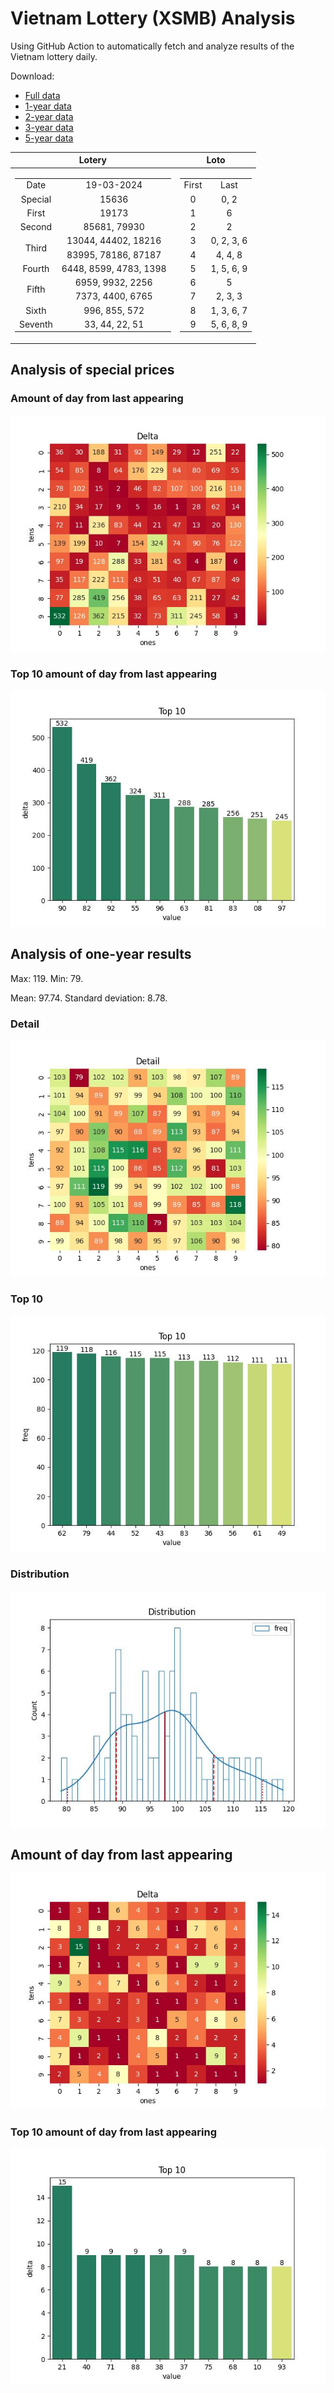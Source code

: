 # Vietnam Lottery (XSMB) Analysis

Using GitHub Action to automatically fetch and analyze results of the Vietnam lottery daily.

Download:

* [Full data](https://raw.githubusercontent.com/khiemdoan/vietnam-lottery-xsmb-analysis/main/results/xsmb.csv)
* [1-year data](https://raw.githubusercontent.com/khiemdoan/vietnam-lottery-xsmb-analysis/main/results/xsmb_1_year.csv)
* [2-year data](https://raw.githubusercontent.com/khiemdoan/vietnam-lottery-xsmb-analysis/main/results/xsmb_2_year.csv)
* [3-year data](https://raw.githubusercontent.com/khiemdoan/vietnam-lottery-xsmb-analysis/main/results/xsmb_3_year.csv)
* [5-year data](https://raw.githubusercontent.com/khiemdoan/vietnam-lottery-xsmb-analysis/main/results/xsmb_5_year.csv)

| Lotery      | Loto |
| :-----------: | :-----------: |
| <table><tr><td>Date</td><td>19-03-2024</td></tr><tr><td>Special</td><td>15636</td></tr><tr><td>First</td><td>19173</td></tr><tr><td>Second</td><td>85681, 79930</td></tr><tr><td rowspan="2">Third</td><td>13044, 44402, 18216</td></tr><tr><td>83995, 78186, 87187</td></tr><tr><td>Fourth</td><td>6448, 8599, 4783, 1398</td></tr><tr><td rowspan="2">Fifth</td><td>6959, 9932, 2256</td></tr><tr><td>7373, 4400, 6765</td></tr><tr><td>Sixth</td><td>996, 855, 572</td></tr><tr><td>Seventh</td><td>33, 44, 22, 51</td></tr></table> | <table><tr><td>First</td><td>Last</td></tr><tr><td>0</td><td>0, 2</td></tr><tr><td>1</td><td>6</td></tr><tr><td>2</td><td>2</td></tr><tr><td>3</td><td>0, 2, 3, 6</td></tr><tr><td>4</td><td>4, 4, 8</td></tr><tr><td>5</td><td>1, 5, 6, 9</td></tr><tr><td>6</td><td>5</td></tr><tr><td>7</td><td>2, 3, 3</td></tr><tr><td>8</td><td>1, 3, 6, 7</td></tr><tr><td>9</td><td>5, 6, 8, 9</td></tr></table> |


<h2>Analysis of special prices</h2>

<h3>Amount of day from last appearing</h3>

![Delta](images/special_delta.jpg)

<h3>Top 10 amount of day from last appearing</h3>

![Delta top 10](images/special_delta_top_10.jpg)

<h2>Analysis of one-year results</h2>

Max: 119. Min: 79.

Mean: 97.74. Standard deviation: 8.78.

<h3>Detail</h3>

![Detail](images/heatmap.jpg)

<h3>Top 10</h3>

![Top 10](images/top-10.jpg)

<h3>Distribution</h3>

![Distribution](images/distribution.jpg)

<h2>Amount of day from last appearing</h2>

![Delta](images/delta.jpg)

<h3>Top 10 amount of day from last appearing</h3>

![Delta top 10](images/delta_top_10.jpg)